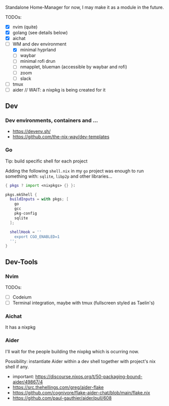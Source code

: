Standalone Home-Manager for now, I may make it as a module in the future.

TODOs:

- [x] nvim (quite)
- [x] golang (see details below)
- [x] aichat
- [ ] WM and dev environment
  - [x] minimal hyprland
  - [ ] waybar
  - [ ] minimal rofi drun
  - [ ] nmapplet, blueman (accessible by waybar and rofi)
  - [ ] zoom
  - [ ] slack
- [ ] tmux
- [ ] aider // WAIT: a nixpkg is being created for it

## Dev

### Dev environments, containers and ...

- https://devenv.sh/
- https://github.com/the-nix-way/dev-templates

### Go

Tip: build specific shell for each project

Adding the following `shell.nix` in my `go` project was enough to run something with: `sqlite`, `libp2p` and other libraries...

```nix
{ pkgs ? import <nixpkgs> {} }:

pkgs.mkShell {
  buildInputs = with pkgs; [
    go
    gcc
    pkg-config
    sqlite
  ];

  shellHook = ''
    export CGO_ENABLED=1
  '';
}
```

## Dev-Tools

### Nvim

TODOs:

- [ ] Codeium
- [ ] Terminal integration, maybe with tmux (fullscreen styled as Taelin's)

### Aichat

It has a nixpkg

### Aider

I'll wait for the people building the nixpkg which is ocurring now.

Possibility: instantiate Aider within a dev shell together with project's nix shell if any.

- important: https://discourse.nixos.org/t/50-packaging-bound-aider/49867/4
- https://src.thehellings.com/greg/aider-flake
- https://github.com/cognivore/flake-aider-chat/blob/main/flake.nix
- https://github.com/paul-gauthier/aider/pull/608
